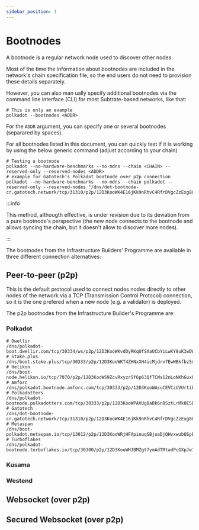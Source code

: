 ```yaml
---
sidebar_position: 1
---
```


# Bootnodes

A bootnode is a regular network node used to discover other nodes.

Most of the time the information about bootnodes are included in the network's chain specification file, so the end users do not need to provision these details separately.

However, you can also man ually specify additional bootnodes via the command line interface (CLI) for most Subtrate-based networks, like that:

``` shell
# This is only an example
polkadot --bootnodes <ADDR>
```

For the `ADDR` argument, you can specify one or several bootnodes (separared by spaces).

For all bootnodes listed in this document, you can quickly test if it is working by using the below generic command (adjust according to your chain)

``` shell
# Testing a bootnode
polkadot --no-hardware-benchmarks --no-mdns --chain <CHAIN> --reserved-only --reserved-nodes <ADDR>
# example for Gatotech's Polkadot bootnode over p2p connection
polkadot --no-hardware-benchmarks --no-mdns --chain polkadot --reserved-only --reserved-nodes "/dns/dot-bootnode-cr.gatotech.network/tcp/31310/p2p/12D3KooWK4E16jKk9nRhvC4RfrDVgcZzExg8Q3Q2G7ABUUitks1w"
```

:::info

This method, althougth effective, is under revision due to its deviation from a pure bootnode's perspective (the new node connects to the bootnode and allows syncing the chain, but it doesn't allow to discover more nodes).

:::

The bootnodes from the Infrastructure Builders' Programme are available in three different connection alternatives:

## Peer-to-peer (p2p) 

This is the default protocol used to connect nodes nodes directly to other nodes of the network via a TCP (Transmission Control Protocol) connection, so it is the one prefered when a new node (e.g. a validator) is deployed.

The p2p bootnodes from the Infrastructure Builder's Programme are:

### Polkadot

```shell
# Dwellir
/dns/polkadot-boot.dwellir.com/tcp/30334/ws/p2p/12D3KooWKvdDyRKqUfSAaUCbYiLwKY8uK3wDWpCuy2FiDLbkPTDJ
# Stake.plus
/dns/boot.stake.plus/tcp/30333/p2p/12D3KooWKT4ZHNxXH4icMjdrv7EwWBkfbz5duxE5sdJKKeWFYi5n
# Helikon
/dns/boot-node.helikon.io/tcp/7070/p2p/12D3KooWS9ZcvRxyzrSf6p63QfTCWs12nLoNKhGux865crgxVA4H
# Amforc
/dns/polkadot.bootnode.amforc.com/tcp/30333/p2p/12D3KooWAsuCEVCzUVUrtib8W82Yne3jgVGhQZN3hizko5FTnDg3
# Polkadotters
/dns/polkadot-bootnode.polkadotters.com/tcp/30333/p2p/12D3KooWPAVUgBaBk6n8SztLrMk8ESByncbAfRKUdxY1nygb9zG3
# Gatotech
/dns/dot-bootnode-cr.gatotech.network/tcp/31310/p2p/12D3KooWK4E16jKk9nRhvC4RfrDVgcZzExg8Q3Q2G7ABUUitks1w
# Metaspan
/dns/boot-polkadot.metaspan.io/tcp/13012/p2p/12D3KooWRjHFApinuqSBjoaDjQHvxwubQSpEVy5hrgC9Smvh92WF
# Turboflakes
/dns/polkadot-bootnode.turboflakes.io/tcp/30300/p2p/12D3KooWHJBMZgt7ymAdTRtadPcGXpJw79vBGe8z53r9JMkZW7Ha
```

### Kusama

### Westend

## Websocket (over p2p)

## Secured Websocket (over p2p)

